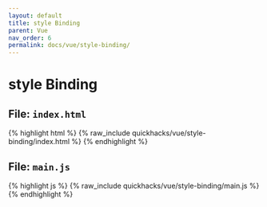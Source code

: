 ```yaml
---
layout: default
title: style Binding
parent: Vue
nav_order: 6
permalink: docs/vue/style-binding/
---
```


# style Binding

## File: `index.html`

{% highlight html %}
{% raw_include quickhacks/vue/style-binding/index.html %}
{% endhighlight %}

## File: `main.js`

{% highlight js %}
{% raw_include quickhacks/vue/style-binding/main.js %}
{% endhighlight %}
